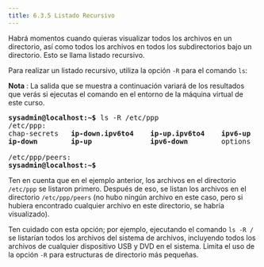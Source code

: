 ```yaml
---
title: 6.3.5 Listado Recursivo
---
```


Habrá momentos cuando quieras visualizar todos los archivos en un directorio, así como todos los archivos en todos los subdirectorios bajo un directorio. Esto se llama listado recursivo.

Para realizar un listado recursivo, utiliza la opción `-R` para el comando `ls`:

**Nota** : La salida que se muestra a continuación variará de los resultados que verás si ejecutas el comando en el entorno de la máquina virtual de este curso.

<pre class="content_terminal"><strong><span class="ansi-green">sysadmin@localhost</span>:<span class="ansi-blue">~</span>$</strong> ls -R /etc/ppp                                     
/etc/ppp:                                                                 
chap-secrets   <strong><span class="ansi-green">ip-down.ipv6to4    ip-up.ipv6to4    ipv6-up</span></strong>    pap-secrets
<strong><span class="ansi-green">ip-down        ip-up              ipv6-down</span></strong>        options    <strong><span class="ansi-blue">peers</span></strong>

/etc/ppp/peers:
<strong><span class="ansi-green">sysadmin@localhost</span>:<span class="ansi-blue">~</span>$</strong></pre>

Ten en cuenta que en el ejemplo anterior, los archivos en el directorio `/etc/ppp` se listaron primero. Después de eso, se listan los archivos en el directorio `/etc/ppp/peers` (no hubo ningún archivo en este caso, pero si hubiera encontrado cualquier archivo en este directorio, se habría visualizado).

Ten cuidado con esta opción; por ejemplo, ejecutando el comando `ls -R /` se listarían todos los archivos del sistema de archivos, incluyendo todos los archivos de cualquier dispositivo USB y DVD en el sistema. Limita el uso de la opción `-R` para estructuras de directorio más pequeñas.
